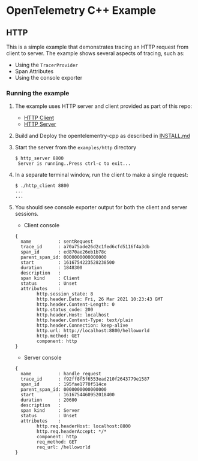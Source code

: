 # OpenTelemetry C++  Example

## HTTP

This is a simple example that demonstrates tracing an HTTP request from client to server. The example shows several aspects of tracing, such as:

* Using the `TracerProvider`
* Span Attributes
* Using the console exporter

### Running the example

1. The example uses HTTP server and client provided as part of this repo:
    * [HTTP Client]([../../ext/include/opentelemetry/ext/http/client](https://github.com/open-telemetry/opentelemetry-cpp/tree/main/ext/include/opentelemetry/ext/http/client))
    * [HTTP Server]([../../ext/include/opentelemetry/ext/http/server](https://github.com/open-telemetry/opentelemetry-cpp/tree/main/ext/include/opentelemetry/ext/http/server))

2. Build and Deploy the opentelementry-cpp as described in [INSTALL.md](../../INSTALL.md)

3. Start the server from the `examples/http` directory

   ```console
   $ http_server 8800
    Server is running..Press ctrl-c to exit...
   ```

4. In a separate terminal window, run the client to make a single request:

    ```console
    $ ./http_client 8800
    ...
    ...
    ```

5. You should see console exporter output for both the client and server sessions.
   * Client console

   ```console
   {
     name          : sentRequest
     trace_id      : a70a75ade26d2c1fed6cfd5116f4a3db
     span_id       : ed870ae26eb1b78c
     parent_span_id: 0000000000000000
     start         : 1616754223528238500
     duration      : 1848300
     description   :
     span kind     : Client
     status        : Unset
     attributes    :
           http.session_state: 8
           http.header.Date: Fri, 26 Mar 2021 10:23:43 GMT
           http.header.Content-Length: 0
           http.status_code: 200
           http.header.Host: localhost
           http.header.Content-Type: text/plain
           http.header.Connection: keep-alive
           http.url: http://localhost:8800/helloworld
           http.method: GET
           component: http
   }

   ```

   * Server console

   ```console
   {
     name          : handle_request
     trace_id      : f92ff8f5f6553ead210f2643779e1587
     span_id       : 195fae1770f514ce
     parent_span_id: 0000000000000000
     start         : 1616754460952018400
     duration      : 20600
     description   :
     span kind     : Server
     status        : Unset
     attributes    :
           http.req.headerHost: localhost:8800
           http.req.headerAccept: */*
           component: http
           req_method: GET
           req_url: /helloworld
   }
   ```
